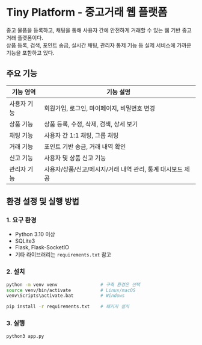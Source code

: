 # Tiny Platform - 중고거래 웹 플랫폼

중고 물품을 등록하고, 채팅을 통해 사용자 간에 안전하게 거래할 수 있는 웹 기반 중고거래 플랫폼이다.  
상품 등록, 검색, 포인트 송금, 실시간 채팅, 관리자 통제 기능 등 실제 서비스에 가까운 기능을 포함하고 있다.


## 주요 기능

| 기능 영역 | 기능 설명 |
| -------- | -------- |
| 사용자 기능 | 회원가입, 로그인, 마이페이지, 비밀번호 변경 |
| 상품 기능 | 상품 등록, 수정, 삭제, 검색, 상세 보기 |
| 채팅 기능 | 사용자 간 1:1 채팅, 그룹 채팅 |
| 거래 기능 | 포인트 기반 송금, 거래 내역 확인 |
| 신고 기능 | 사용자 및 상품 신고 기능 |
| 관리자 기능 | 사용자/상품/신고/메시지/거래 내역 관리, 통계 대시보드 제공 |


## 환경 설정 및 실행 방법

### 1. 요구 환경

- Python 3.10 이상
- SQLite3
- Flask, Flask-SocketIO
- 기타 라이브러리는 `requirements.txt` 참고


### 2. 설치

```bash
python -m venv venv                # 구축 환경은 선택
source venv/bin/activate           # Linux/macOS
venv\Scripts\activate.bat          # Windows

pip install -r requirements.txt    # 패키지 설치
```

### 3. 실행

```bash
python3 app.py